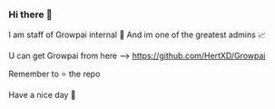 ### Hi there 👋

I am staff of Growpai internal 🥇
And im one of the greatest admins 📈

U can get Growpai from here --> https://github.com/HertXD/Growpai

Remember to ⭐ the repo

Have a nice day 👋
